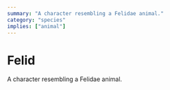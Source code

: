 ```yaml
---
summary: "A character resembling a Felidae animal."
category: "species"
implies: ["animal"]
---
```

# Felid
A character resembling a Felidae animal.
